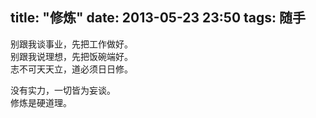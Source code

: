 title: "修炼"
date: 2013-05-23 23:50
tags: 随手
---

别跟我谈事业，先把工作做好。  
别跟我说理想，先把饭碗端好。  
志不可天天立，道必须日日修。  
<!-- more -->
没有实力，一切皆为妄谈。  
修炼是硬道理。  